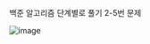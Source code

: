 백준 알고리즘 단계별로 풀기 2-5번 문제 

![image](https://user-images.githubusercontent.com/61142803/121348068-da37cc80-c962-11eb-8f1c-d27ab27e451f.png)
